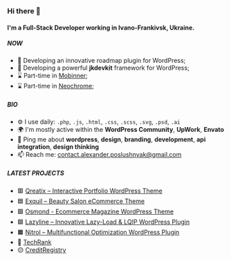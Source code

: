 ### Hi there 👋

#### I'm a Full-Stack Developer working in Ivano-Frankivsk, Ukraine.

##### NOW

- 🧨 Developing an innovative roadmap plugin for WordPress;
- 🍵 Developing a powerful **jkdevkit** framework for WordPress;
- ⌛ Part-time in [Mobinner](https://mobinner.com/);
- ⌛ Part-time in [Neochrome](https://neochro.me/);

##### BIO

- ⚙️ I use daily: `.php`, `.js`, `.html`, `.css`, `.scss`, `.svg`, `.psd`, `.ai`
- 🌍 I'm mostly active within the **WordPress Community**, **UpWork**, **Envato**
- 💬 Ping me about **wordpress**, **design**, **branding**, **development**, **api integration**, **design thinking**
- 📫 Reach me: [contact.alexander.poslushnyak@gmail.com](contact.alexander.poslushnyak@gmail.com)

##### LATEST PROJECTS
- 🟥 [Qreatix – Interactive Portfolio WordPress Theme](https://themeforest.net/item/qreatix-interactive-portfolio-wordpress-theme/31728964)
- 🟦 [Exquil – Beauty Salon eCommerce Theme](https://themeforest.net/item/exquil-beauty-salon-ecommerce-theme/34403948)
- 🟪 [Osmond - Ecommerce Magazine WordPress Theme](https://themeforest.net/item/osmond-ecommerce-magazine-wordpress-theme/34061026)
- 🟩 [Lazyline – Innovative Lazy-Load & LQIP WordPress Plugin](https://codecanyon.net/item/lazyline-innovative-lazyload-lqip-wordpress-plugin/35468345)
- 🟧 [Nitrol – Multifunctional Optimization WordPress Plugin](https://codecanyon.net/item/nitrol-multifunctional-optimization-wordpress-plugin/35825640)
- 🔵 [TechRank](https://www.techrank.io/)
- 🟡 [CreditRegistry](https://creditregistry.net/)
